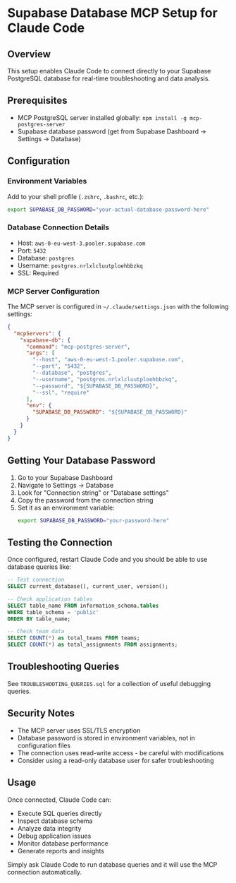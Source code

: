 # Supabase Database MCP Setup for Claude Code

## Overview
This setup enables Claude Code to connect directly to your Supabase PostgreSQL database for real-time troubleshooting and data analysis.

## Prerequisites
- MCP PostgreSQL server installed globally: `npm install -g mcp-postgres-server`
- Supabase database password (get from Supabase Dashboard → Settings → Database)

## Configuration

### Environment Variables
Add to your shell profile (`.zshrc`, `.bashrc`, etc.):
```bash
export SUPABASE_DB_PASSWORD="your-actual-database-password-here"
```

### Database Connection Details
- Host: `aws-0-eu-west-3.pooler.supabase.com`
- Port: `5432`
- Database: `postgres`
- Username: `postgres.nrlxlcluutploehbbzkq`
- SSL: Required

### MCP Server Configuration
The MCP server is configured in `~/.claude/settings.json` with the following settings:

```json
{
  "mcpServers": {
    "supabase-db": {
      "command": "mcp-postgres-server",
      "args": [
        "--host", "aws-0-eu-west-3.pooler.supabase.com",
        "--port", "5432",
        "--database", "postgres",
        "--username", "postgres.nrlxlcluutploehbbzkq",
        "--password", "${SUPABASE_DB_PASSWORD}",
        "--ssl", "require"
      ],
      "env": {
        "SUPABASE_DB_PASSWORD": "${SUPABASE_DB_PASSWORD}"
      }
    }
  }
}
```

## Getting Your Database Password

1. Go to your Supabase Dashboard
2. Navigate to Settings → Database
3. Look for "Connection string" or "Database settings"
4. Copy the password from the connection string
5. Set it as an environment variable:
   ```bash
   export SUPABASE_DB_PASSWORD="your-password-here"
   ```

## Testing the Connection

Once configured, restart Claude Code and you should be able to use database queries like:

```sql
-- Test connection
SELECT current_database(), current_user, version();

-- Check application tables
SELECT table_name FROM information_schema.tables 
WHERE table_schema = 'public' 
ORDER BY table_name;

-- Check team data
SELECT COUNT(*) as total_teams FROM teams;
SELECT COUNT(*) as total_assignments FROM assignments;
```

## Troubleshooting Queries

See `TROUBLESHOOTING_QUERIES.sql` for a collection of useful debugging queries.

## Security Notes

- The MCP server uses SSL/TLS encryption
- Database password is stored in environment variables, not in configuration files
- The connection uses read-write access - be careful with modifications
- Consider using a read-only database user for safer troubleshooting

## Usage

Once connected, Claude Code can:
- Execute SQL queries directly
- Inspect database schema
- Analyze data integrity
- Debug application issues
- Monitor database performance
- Generate reports and insights

Simply ask Claude Code to run database queries and it will use the MCP connection automatically.